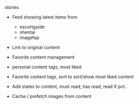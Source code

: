 stories

 * Feed showing latest items from
    * escortguide
    * nhentai
    * imagefap

 * Link to original content
 * Favorite content management
 * personal content tags, most liked
 * Favorite content tags, sort to sort/show most liked content
 * Add states to content, must read, has read, read X pct.
 * Cache / prefetch images from content
